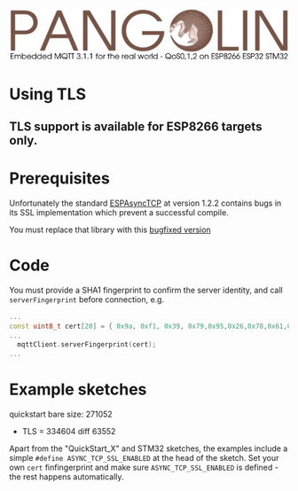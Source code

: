 ![plainhdr](../assets/pangoplain.jpg)
# Using TLS

## TLS support is available for ESP8266 targets only.

# Prerequisites

Unfortunately the standard [ESPAsyncTCP](https://github.com/me-no-dev/ESPAsyncTCP) at version 1.2.2 contains bugs in its SSL implementation which prevent a successful compile.

You must replace that library with this [bugfixed version](https://github.com/philbowles/ESPAsyncTCP)

# Code

You must provide a SHA1 fingerprint to confirm the server identity, and call `serverFingerprint` before connection, e.g.

```cpp
...
const uint8_t cert[20] = { 0x9a, 0xf1, 0x39, 0x79,0x95,0x26,0x78,0x61,0xad,0x1d,0xb1,0xa5,0x97,0xba,0x65,0x8c,0x20,0x5a,0x9c,0xfa };
...
  mqttClient.serverFingerprint(cert);
...
```

# Example sketches

quickstart bare size: 271052
+ TLS = 334604
diff 63552



Apart from the "QuickStart_X" and STM32 sketches, the examples include a simple `#define ASYNC_TCP_SSL_ENABLED` at the head of the sketch. Set your own `cert` finfingerprint and make sure `ASYNC_TCP_SSL_ENABLED` is defined - the rest happens automatically.
